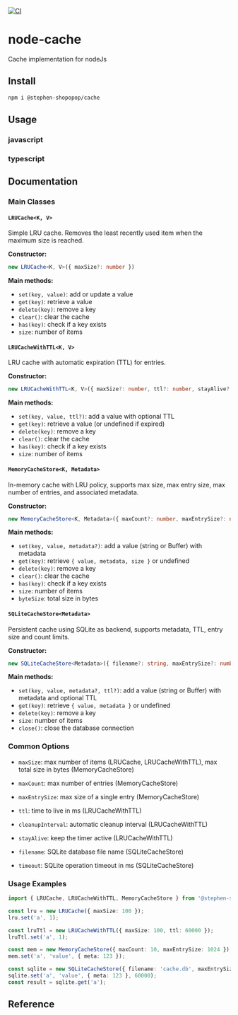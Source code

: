 [![CI](https://github.com/stephen-shopopop/node-cache/actions/workflows/ci.yml/badge.svg?branch=main)](https://github.com/stephen-shopopop/node-cache/actions/workflows/ci.yml)

# node-cache

Cache implementation for nodeJs

## Install

```bash
npm i @stephen-shopopop/cache
```

## Usage

### javascript

### typescript

## Documentation

### Main Classes

#### `LRUCache<K, V>`

Simple LRU cache. Removes the least recently used item when the maximum size is reached.

**Constructor:**

```typescript
new LRUCache<K, V>({ maxSize?: number })
```

**Main methods:**

- `set(key, value)`: add or update a value
- `get(key)`: retrieve a value
- `delete(key)`: remove a key
- `clear()`: clear the cache
- `has(key)`: check if a key exists
- `size`: number of items

#### `LRUCacheWithTTL<K, V>`

LRU cache with automatic expiration (TTL) for entries.

**Constructor:**

```typescript
new LRUCacheWithTTL<K, V>({ maxSize?: number, ttl?: number, stayAlive?: boolean, cleanupInterval?: number })
```

**Main methods:**

- `set(key, value, ttl?)`: add a value with optional TTL
- `get(key)`: retrieve a value (or undefined if expired)
- `delete(key)`: remove a key
- `clear()`: clear the cache
- `has(key)`: check if a key exists
- `size`: number of items

#### `MemoryCacheStore<K, Metadata>`

In-memory cache with LRU policy, supports max size, max entry size, max number of entries, and associated metadata.

**Constructor:**

```typescript
new MemoryCacheStore<K, Metadata>({ maxCount?: number, maxEntrySize?: number, maxSize?: number })
```

**Main methods:**

- `set(key, value, metadata?)`: add a value (string or Buffer) with metadata
- `get(key)`: retrieve `{ value, metadata, size }` or undefined
- `delete(key)`: remove a key
- `clear()`: clear the cache
- `has(key)`: check if a key exists
- `size`: number of items
- `byteSize`: total size in bytes

#### `SQLiteCacheStore<Metadata>`

Persistent cache using SQLite as backend, supports metadata, TTL, entry size and count limits.

**Constructor:**

```typescript
new SQLiteCacheStore<Metadata>({ filename?: string, maxEntrySize?: number, maxCount?: number, timeout?: number })
```

**Main methods:**

- `set(key, value, metadata?, ttl?)`: add a value (string or Buffer) with metadata and optional TTL
- `get(key)`: retrieve `{ value, metadata }` or undefined
- `delete(key)`: remove a key
- `size`: number of items
- `close()`: close the database connection

### Common Options

- `maxSize`: max number of items (LRUCache, LRUCacheWithTTL), max total size in bytes (MemoryCacheStore)
- `maxCount`: max number of entries (MemoryCacheStore)
- `maxEntrySize`: max size of a single entry (MemoryCacheStore)
- `ttl`: time to live in ms (LRUCacheWithTTL)
- `cleanupInterval`: automatic cleanup interval (LRUCacheWithTTL)
- `stayAlive`: keep the timer active (LRUCacheWithTTL)

- `filename`: SQLite database file name (SQLiteCacheStore)
- `timeout`: SQLite operation timeout in ms (SQLiteCacheStore)

### Usage Examples

```typescript
import { LRUCache, LRUCacheWithTTL, MemoryCacheStore } from '@stephen-shopopop/cache';

const lru = new LRUCache({ maxSize: 100 });
lru.set('a', 1);

const lruTtl = new LRUCacheWithTTL({ maxSize: 100, ttl: 60000 });
lruTtl.set('a', 1);

const mem = new MemoryCacheStore({ maxCount: 10, maxEntrySize: 1024 });
mem.set('a', 'value', { meta: 123 });

const sqlite = new SQLiteCacheStore({ filename: 'cache.db', maxEntrySize: 1024 });
sqlite.set('a', 'value', { meta: 123 }, 60000);
const result = sqlite.get('a');
```

## Reference
